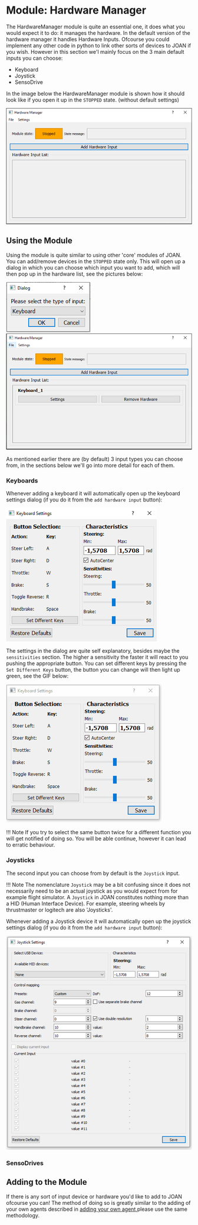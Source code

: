 # Module: Hardware Manager
The HardwareManager module is quite an essential one, it does what you would expect it to do: it manages the hardware.
In the default version of the hardware manager it handles Hardware Inputs. Ofcourse you could implement any other 
code in python to link other sorts of devices to JOAN if you wish. However in this section we'l mainly focus on the 
3 main default inputs you can choose:

- Keyboard
- Joystick
- SensoDrive
 
In the image below the HardwareManager module is shown how it should look like if you open it up in the 
`STOPPED` state. (without default settings)

![Hwmanager in stopped state](imgs/modules-hardwaremanager-stopped-state.PNG)

## Using the Module
Using the module is quite similar to using other 'core' modules of JOAN. You can add/remove devices in the `STOPPED` 
state only. This will open up a dialog in which you can choose which input you want to add, which will then pop up in the 
hardware list, see the pictures below:

![Hwmanager input selection](imgs/modules-hardwaremanager-input-selection.PNG)
![Hwmanager added input](imgs/modules-hardwaremanager-added-input.PNG)

As mentioned earlier there are (by default) 3 input types you can choose from, in the sections below we'll go into more 
detail for each of them.

### Keyboards
Whenever adding a keyboard it will automatically open up the keyboard settings dialog (if you do it from the `add hardware input` button):

![keyboard settings](imgs/modules-hardwaremanager-keyboard-settings.PNG)

The settings in the dialog are quite self explanatory, besides maybe the `sensitivities` section. The higher
a sensitivity the faster it will react to you pushing the appropriate button.
You can set different keys by pressing the `Set Different Keys` button, the button you can change will then
light up green, see the GIF below:

![Keyboard settings gif](gifs/modules-hardwaremanager-keyboard-settings.gif)

!!! Note
    If you try to select the same button twice for a different function you will get notified of doing so. You will be able 
    continue, however it can lead to erratic behaviour.

### Joysticks
The second input you can choose from by default is the `Joystick` input. 

!!! Note 
    The nomenclature `Joystick` may be a bit confusing  since it does not necessarily need to be an actual joystick as 
    you would expect from for example flight simulator. A `Joystick` in JOAN constitutes nothing more than a HID 
    (Human Interface Device). For example, steering wheels by thrustmaster or logitech are also 'Joysticks'.

Whenever adding a Joystick device it will automatically open up the joystick settings dialog (if you do it from the `add hardware input` button):

![Joystick Settings](imgs/modules-hardwaremanager-joystick-settings.PNG)

### SensoDrives


## Adding to the Module
If there is any sort of input device or hardware you'd like to add to JOAN ofcourse you can! The method
of doing so is greatly similar to the adding of your own agents described in
[adding your own agent](modules-carlainterface.md#adding_own_agents),please use the same methodology.